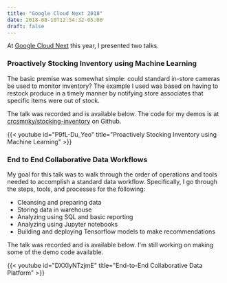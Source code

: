 ```yaml
---
title: "Google Cloud Next 2018"
date: 2018-08-10T12:54:32-05:00
draft: false
---
```


At [Google Cloud Next](https://cloud.withgoogle.com/next18/sf/) this year, I presented two talks.

### Proactively Stocking Inventory using Machine Learning

The basic premise was somewhat simple: could standard in-store cameras be used to monitor inventory? The example I used was based on having to restock produce in a timely manner by notifying store associates that specific items were out of stock.

The talk was recorded and is available below. The code for my demos is at [crcsmnky/stocking-inventory](https://github.com/crcsmnky/stocking-inventory) on Github.

{{< youtube id="P9fL-Du_Yeo" title="Proactively Stocking Inventory using Machine Learning" >}}

### End to End Collaborative Data Workflows

My goal for this talk was to walk through the order of operations and tools needed to accomplish a standard data workflow. Specifically, I go through the steps, tools, and processes for the following:

- Cleansing and preparing data
- Storing data in warehouse
- Analyzing using SQL and basic reporting
- Analyzing using Jupyter notebooks
- Building and deploying Tensorflow models to make recommendations

The talk was recorded and is available below. I'm still working on making some of the demo code available.

{{< youtube id="DXXIyNTzjmE" title="End-to-End Collaborative Data Platform" >}}
